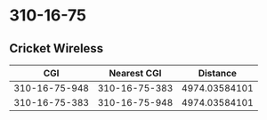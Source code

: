 # 310-16-75
## Cricket Wireless


| CGI | Nearest CGI | Distance |
|-----|-------------|----------|
| 310-16-75-948 | 310-16-75-383 | 4974.03584101 |
| 310-16-75-383 | 310-16-75-948 | 4974.03584101 |
